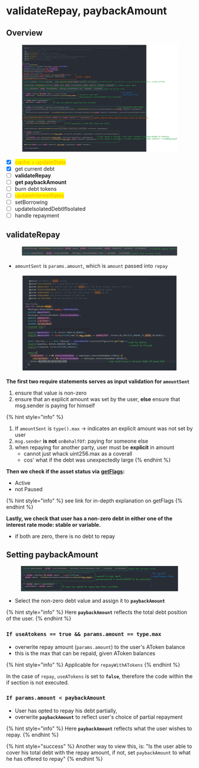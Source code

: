 # validateRepay, paybackAmount

## Overview

<figure><img src="../../.gitbook/assets/image (233).png" alt=""><figcaption></figcaption></figure>

* [x] <mark style="color:orange;">cache + updateState</mark>
* [x] get current debt&#x20;
* [ ] **validateRepay**
* [ ] **get paybackAmount**
* [ ] burn debt tokens
* [ ] <mark style="color:orange;">updateInterestRates</mark>
* [ ] setBorrowing
* [ ] updateIsolatedDebtIfIsolated
* [ ] handle repayment

## validateRepay

<figure><img src="../../.gitbook/assets/image (200).png" alt=""><figcaption></figcaption></figure>

* `amountSent` is `params.amount`, which is `amount` passed into `repay`

<figure><img src="../../.gitbook/assets/image (207).png" alt=""><figcaption></figcaption></figure>

**The first two require statements serves as input validation for `amountSent`**

1. ensure that value is non-zero
2. ensure that an explicit amount was set by the user, **else** ensure that msg.sender is paying for himself

{% hint style="info" %}
1. If `amountSent` is `type().max` -> indicates an explicit amount was not set by user
2. `msg.sender` **is not** `onBehalfOf`: paying for someone else&#x20;
3. when repaying for another party, user must be **explicit** in amount&#x20;
   * cannot just whack uint256.max as a coverall&#x20;
   * cos' what if the debt was unexpectedly large
{% endhint %}

**Then we check if the asset status via** [**getFlags**](../common-functions/getflags/)**:**

* Active
* not Paused

{% hint style="info" %}
see link for in-depth explanation on getFlags
{% endhint %}

**Lastly, we check that user has a non-zero debt in either one of the interest rate mode: stable or variable.**

* if both are zero, there is no debt to repay

## Setting paybackAmount

<figure><img src="../../.gitbook/assets/image (217).png" alt=""><figcaption></figcaption></figure>

* Select the non-zero debt value and assign it to **`paybackAmount`**

{% hint style="info" %}
Here **`paybackAmount`** reflects the total debt position of the user.
{% endhint %}

### **`If useAtokens == true && params.amount == type.max`**&#x20;

* overwrite repay amount (`params.amount`) to the user's AToken balance&#x20;
* this is the max that can be repaid, given AToken balances

{% hint style="info" %}
Applicable for `repayWithATokens`
{% endhint %}

In the case of `repay`, `useATokens` is set to **`false`**, therefore the code within the if section is not executed.

### **`If params.amount < paybackAmount`**&#x20;

* User has opted to repay his debt partially,&#x20;
* overwrite **`paybackAmount`** to reflect user's choice of partial repayment

{% hint style="info" %}
Here **`paybackAmount`** reflects what the user wishes to repay.
{% endhint %}

{% hint style="success" %}
Another way to view this, is: "Is the user able to cover his total debt with the repay amount, if not, set `paybackAmount` to what he has offered to repay"
{% endhint %}
